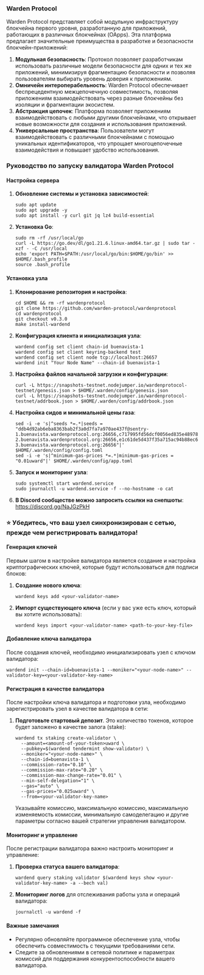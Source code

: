 ### Warden Protocol

Warden Protocol представляет собой модульную инфраструктуру блокчейна первого уровня, разработанную для приложений, работающих в различных блокчейнах (OApps). Эта платформа предлагает значительные преимущества в разработке и безопасности блокчейн-приложений:

1. **Модульная безопасность**: Протокол позволяет разработчикам использовать различные модели безопасности для одних и тех же приложений, минимизируя фрагментацию безопасности и позволяя пользователям выбирать уровень доверия к приложениям.
2. **Омничейн интероперабельность**: Warden Protocol обеспечивает беспрецедентную межцепочечную совместимость, позволяя приложениям взаимодействовать через разные блокчейны без изоляции и фрагментации экосистем.
3. **Абстракция цепочек**: Платформа позволяет приложениям взаимодействовать с любыми другими блокчейнами, что открывает новые возможности для создания и использования приложений.
4. **Универсальные пространства**: Пользователи могут взаимодействовать с различными блокчейнами с помощью уникальных идентификаторов, что упрощает многоцепочечные взаимодействия и повышает удобство использования.

### Руководство по запуску валидатора Warden Protocol

#### Настройка сервера
1. **Обновление системы и установка зависимостей**:
   ```
   sudo apt update
   sudo apt upgrade -y
   sudo apt install -y curl git jq lz4 build-essential
   ```

2. **Установка Go**:
   ```
   sudo rm -rf /usr/local/go
   curl -L https://go.dev/dl/go1.21.6.linux-amd64.tar.gz | sudo tar -xzf - -C /usr/local
   echo 'export PATH=$PATH:/usr/local/go/bin:$HOME/go/bin' >> $HOME/.bash_profile
   source .bash_profile
   ```

#### Установка узла
1. **Клонирование репозитория и настройка**:
   ```
   cd $HOME && rm -rf wardenprotocol
   git clone https://github.com/warden-protocol/wardenprotocol
   cd wardenprotocol
   git checkout v0.3.0
   make install-wardend
   ```

2. **Конфигурация клиента и инициализация узла**:
   ```
   wardend config set client chain-id buenavista-1
   wardend config set client keyring-backend test
   wardend config set client node tcp://localhost:26657
   wardend init "Your Node Name" --chain-id buenavista-1
   ```

3. **Настройка файлов начальной загрузки и конфигурации**:
   ```
   curl -L https://snapshots-testnet.nodejumper.io/wardenprotocol-testnet/genesis.json > $HOME/.warden/config/genesis.json
   curl -L https://snapshots-testnet.nodejumper.io/wardenprotocol-testnet/addrbook.json > $HOME/.warden/config/addrbook.json
   ```

4. **Настройка сидов и минимальной цены газа**:
   ```
   sed -i -e 's|^seeds *=.*|seeds = "ddb4d92ab6eba8363bab2f3a0d7fa7a970ae437f@sentry-1.buenavista.wardenprotocol.org:26656,c717995fd56dcf0056ed835e489788af4ffd8fe8@sentry-2.buenavista.wardenprotocol.org:26656,e1c61de5d437f35a715ac94b88ec62c482edc166@sentry-3.buenavista.wardenprotocol.org:26656"|' $HOME/.warden/config/config.toml
   sed -i -e 's|^minimum-gas-prices *=.*|minimum-gas-prices = "0.01uward"|' $HOME/.warden/config/app.toml
   ```

5. **Запуск и мониторинг узла**:
   ```
   sudo systemctl start wardend.service
   sudo journalctl -u wardend.service -f --no-hostname -o cat
   ```
6. **В Discord сообществе можно запросить ссылки на снепшоты**:
   https://discord.gg/NaJGzPkH

### ⭐ Убедитесь, что ваш узел синхронизирован с сетью, прежде чем регистрировать валидатора!


#### Генерация ключей
Первым шагом в настройке валидатора является создание и настройка криптографических ключей, которые будут использоваться для подписи блоков:

1. **Создание нового ключа**:
   ```
   wardend keys add <your-validator-name>
   ```

2. **Импорт существующего ключа** (если у вас уже есть ключ, который вы хотите использовать):
   ```
   wardend keys import <your-validator-name> <path-to-your-key-file>
   ```

#### Добавление ключа валидатора
После создания ключей, необходимо инициализировать узел с ключом валидатора:

```
wardend init --chain-id=buenavista-1 --moniker="<your-node-name>" --validator-key=<your-validator-key-name>
```

#### Регистрация в качестве валидатора
После настройки ключа валидатора и подготовки узла, необходимо зарегистрировать узел в качестве валидатора в сети:

1. **Подготовьте стартовый депозит**. Это количество токенов, которое будет заложено в качестве залога (stake):

   ```
   wardend tx staking create-validator \
     --amount=<amount-of-your-token>uward \
     --pubkey=$(wardend tendermint show-validator) \
     --moniker="<your-node-name>" \
     --chain-id=buenavista-1 \
     --commission-rate="0.10" \
     --commission-max-rate="0.20" \
     --commission-max-change-rate="0.01" \
     --min-self-delegation="1" \
     --gas="auto" \
     --gas-prices="0.025uward" \
     --from=<your-validator-key-name>
   ```

   Указывайте комиссию, максимальную комиссию, максимальную изменяемость комиссии, минимальную самоделегацию и другие параметры согласно вашей стратегии управления валидатором.

#### Мониторинг и управление
После регистрации валидатора важно настроить мониторинг и управление:

1. **Проверка статуса вашего валидатора**:
   ```
   wardend query staking validator $(wardend keys show <your-validator-key-name> -a --bech val)
   ```

2. **Мониторинг логов** для отслеживания работы узла и операций валидатора:
   ```
   journalctl -u wardend -f
   ```

#### Важные замечания
- Регулярно обновляйте программное обеспечение узла, чтобы обеспечить совместимость с текущими требованиями сети.
- Следите за обновлениями в сетевой политике и параметрах комиссий для поддержания конкурентоспособности вашего валидатора.


